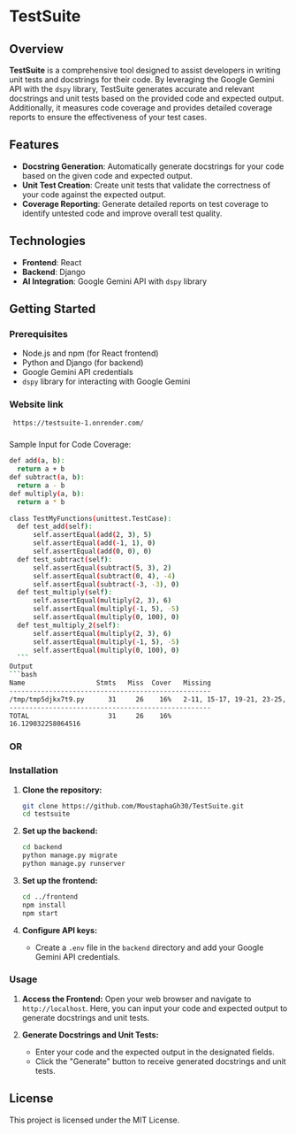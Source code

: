 # TestSuite

## Overview

**TestSuite** is a comprehensive tool designed to assist developers in writing unit tests and docstrings for their code. By leveraging the Google Gemini API with the `dspy` library, TestSuite generates accurate and relevant docstrings and unit tests based on the provided code and expected output. Additionally, it measures code coverage and provides detailed coverage reports to ensure the effectiveness of your test cases.

## Features

- **Docstring Generation**: Automatically generate docstrings for your code based on the given code and expected output.
- **Unit Test Creation**: Create unit tests that validate the correctness of your code against the expected output.
- **Coverage Reporting**: Generate detailed reports on test coverage to identify untested code and improve overall test quality.  
## Technologies

- **Frontend**: React
- **Backend**: Django
- **AI Integration**: Google Gemini API with `dspy` library

## Getting Started

### Prerequisites

- Node.js and npm (for React frontend)
- Python and Django (for backend)
- Google Gemini API credentials
- `dspy` library for interacting with Google Gemini

### Website link

  ```bash
   https://testsuite-1.onrender.com/
  ```
###
Sample Input for Code Coverage:

  ```bash
def add(a, b):
    return a + b
def subtract(a, b):
    return a - b
def multiply(a, b):
    return a * b
    
class TestMyFunctions(unittest.TestCase):
    def test_add(self):
        self.assertEqual(add(2, 3), 5)
        self.assertEqual(add(-1, 1), 0)
        self.assertEqual(add(0, 0), 0)
    def test_subtract(self):
        self.assertEqual(subtract(5, 3), 2)
        self.assertEqual(subtract(0, 4), -4)
        self.assertEqual(subtract(-3, -3), 0)
    def test_multiply(self):
        self.assertEqual(multiply(2, 3), 6)
        self.assertEqual(multiply(-1, 5), -5)
        self.assertEqual(multiply(0, 100), 0)
    def test_multiply_2(self):
        self.assertEqual(multiply(2, 3), 6)
        self.assertEqual(multiply(-1, 5), -5)
        self.assertEqual(multiply(0, 100), 0)
    ```
Output
```bash
Name                  Stmts   Miss  Cover   Missing
---------------------------------------------------
/tmp/tmp5djkx7t9.py      31     26    16%   2-11, 15-17, 19-21, 23-25, 27-35
---------------------------------------------------
TOTAL                    31     26    16%
16.129032258064516
```
### OR

### Installation

1. **Clone the repository:**

   ```bash
   git clone https://github.com/MoustaphaGh30/TestSuite.git
   cd testsuite
   ```

2. **Set up the backend:**

   ```bash
   cd backend
   python manage.py migrate
   python manage.py runserver
   ```

3. **Set up the frontend:**

   ```bash
   cd ../frontend
   npm install
   npm start
   ```

4. **Configure API keys:**

   - Create a `.env` file in the `backend` directory and add your Google Gemini API credentials.

### Usage

1. **Access the Frontend:**
   Open your web browser and navigate to `http://localhost`. Here, you can input your code and expected output to generate docstrings and unit tests.

2. **Generate Docstrings and Unit Tests:**
   - Enter your code and the expected output in the designated fields.
   - Click the "Generate" button to receive generated docstrings and unit tests.


## License

This project is licensed under the MIT License.
